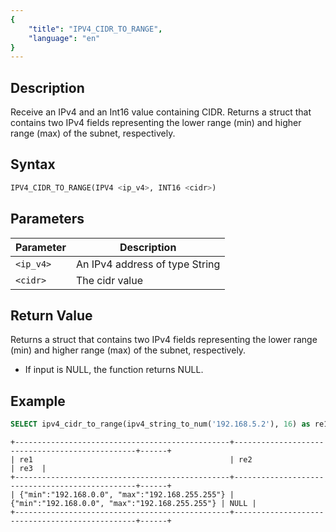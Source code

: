 ```yaml
---
{
    "title": "IPV4_CIDR_TO_RANGE",
    "language": "en"
}
---
```


<!-- 
Licensed to the Apache Software Foundation (ASF) under one
or more contributor license agreements.  See the NOTICE file
distributed with this work for additional information
regarding copyright ownership.  The ASF licenses this file
to you under the Apache License, Version 2.0 (the
"License"); you may not use this file except in compliance
with the License.  You may obtain a copy of the License at
  http://www.apache.org/licenses/LICENSE-2.0
Unless required by applicable law or agreed to in writing,
software distributed under the License is distributed on an
"AS IS" BASIS, WITHOUT WARRANTIES OR CONDITIONS OF ANY
KIND, either express or implied.  See the License for the
specific language governing permissions and limitations
under the License.
-->

## Description
Receive an IPv4 and an Int16 value containing CIDR. Returns a struct that contains two IPv4 fields representing the lower range (min) and higher range (max) of the subnet, respectively.

## Syntax
```sql
IPV4_CIDR_TO_RANGE(IPV4 <ip_v4>, INT16 <cidr>)
```

## Parameters
| Parameter | Description                                      |
|-----------|--------------------------------------------------|
| `<ip_v4>`      | An IPv4 address of type String |
| `<cidr>`      | The cidr value |


## Return Value
Returns a struct that contains two IPv4 fields representing the lower range (min) and higher range (max) of the subnet, respectively.
- If input is NULL, the function returns NULL.


## Example
```sql
SELECT ipv4_cidr_to_range(ipv4_string_to_num('192.168.5.2'), 16) as re1, ipv4_cidr_to_range(to_ipv4('192.168.5.2'), 16) as re2, ipv4_cidr_to_range(NULL, NULL) as re3;
```
```text
+------------------------------------------------+------------------------------------------------+------+
| re1                                            | re2                                            | re3  |
+------------------------------------------------+------------------------------------------------+------+
| {"min":"192.168.0.0", "max":"192.168.255.255"} | {"min":"192.168.0.0", "max":"192.168.255.255"} | NULL |
+------------------------------------------------+------------------------------------------------+------+
```

